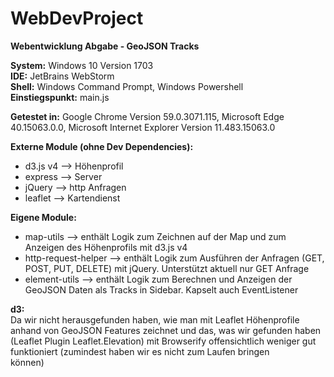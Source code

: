 # WebDevProject

**Webentwicklung Abgabe - GeoJSON Tracks**

**System:** Windows 10 Version 1703   
**IDE:** JetBrains WebStorm   
**Shell:** Windows Command Prompt, Windows Powershell   
**Einstiegspunkt:** main.js   

**Getestet in:** Google Chrome Version 59.0.3071.115, Microsoft Edge 40.15063.0.0, Microsoft Internet Explorer Version 11.483.15063.0   

**Externe Module (ohne Dev Dependencies):**   
 * d3.js v4 --> Höhenprofil   
 * express --> Server    
 * jQuery --> http Anfragen   
 * leaflet --> Kartendienst   
 
 **Eigene Module:**   
 * map-utils --> enthält Logik zum Zeichnen auf der Map und zum Anzeigen des Höhenprofils mit d3.js v4    
 * http-request-helper --> enthält Logik zum Ausführen der Anfragen (GET, POST, PUT, DELETE) mit jQuery. Unterstützt aktuell nur GET Anfrage    
 * element-utils --> enthält Logik zum Berechnen und Anzeigen der GeoJSON Daten als Tracks in Sidebar. Kapselt auch EventListener   

**d3:**   
Da wir nicht herausgefunden haben, wie man mit Leaflet Höhenprofile anhand von GeoJSON Features zeichnet und das, was wir gefunden haben   
(Leaflet Plugin Leaflet.Elevation) mit Browserify offensichtlich weniger gut funktioniert (zumindest haben wir es nicht zum Laufen bringen   
können)
